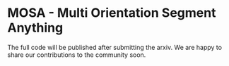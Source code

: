 # MOSA - Multi Orientation Segment Anything
The full code will be published after submitting the arxiv. We are happy to share our contributions to the community soon.
